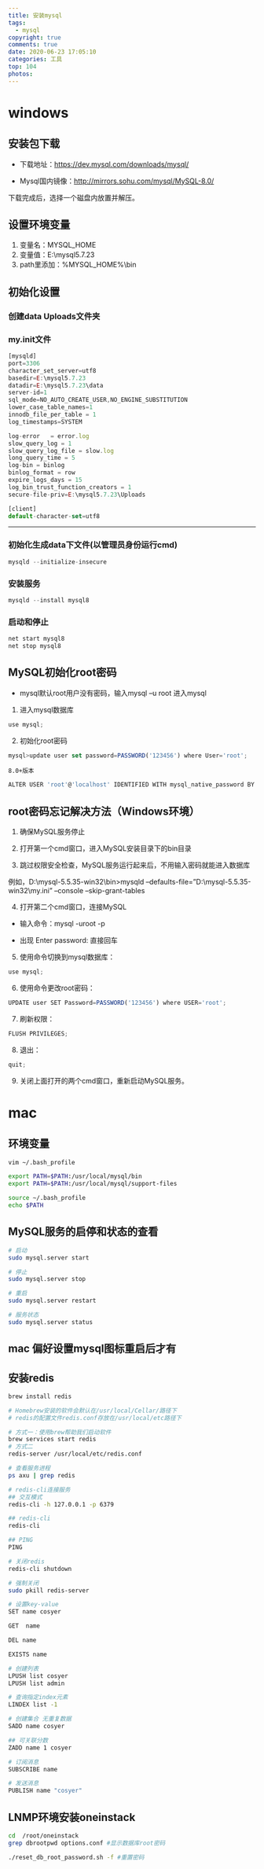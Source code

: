 ```yaml
---
title: 安装mysql
tags:
  - mysql
copyright: true
comments: true
date: 2020-06-23 17:05:10
categories: 工具
top: 104
photos:
---
```

# windows

## 安装包下载

- 下载地址：https://dev.mysql.com/downloads/mysql/

- Mysql国内镜像：http://mirrors.sohu.com/mysql/MySQL-8.0/

下载完成后，选择一个磁盘内放置并解压。

## 设置环境变量 
1. 变量名：MYSQL_HOME
2. 变量值：E:\mysql5.7.23
3. path里添加：%MYSQL_HOME%\bin

## 初始化设置
### 创建data Uploads文件夹
### my.init文件

```js
[mysqld]
port=3306
character_set_server=utf8
basedir=E:\mysql5.7.23
datadir=E:\mysql5.7.23\data
server-id=1
sql_mode=NO_AUTO_CREATE_USER,NO_ENGINE_SUBSTITUTION
lower_case_table_names=1
innodb_file_per_table = 1
log_timestamps=SYSTEM

log-error   = error.log
slow_query_log = 1
slow_query_log_file = slow.log
long_query_time = 5
log-bin = binlog
binlog_format = row
expire_logs_days = 15
log_bin_trust_function_creators = 1
secure-file-priv=E:\mysql5.7.23\Uploads

[client]   
default-character-set=utf8
```

---
<!--more-->

### 初始化生成data下文件(以管理员身份运行cmd)
```js
mysqld --initialize-insecure
```

### 安装服务
```js
mysqld --install mysql8
```

### 启动和停止
```js
net start mysql8 
net stop mysql8
```

## MySQL初始化root密码

- mysql默认root用户没有密码，输入mysql –u root 进入mysql

1. 进入mysql数据库
```js
use mysql;
```

2. 初始化root密码
```js
mysql>update user set password=PASSWORD('123456') where User='root';
```

`8.0+版本`
```js
ALTER USER 'root'@'localhost' IDENTIFIED WITH mysql_native_password BY '123456';
```

## root密码忘记解决方法（Windows环境）

1. 确保MySQL服务停止

2. 打开第一个cmd窗口，进入MySQL安装目录下的bin目录

3. 跳过权限安全检查，MySQL服务运行起来后，不用输入密码就能进入数据库

例如，D:\mysql-5.5.35-win32\bin>mysqld –defaults-file=”D:\mysql-5.5.35-win32\my.ini” –console –skip-grant-tables

4. 打开第二个cmd窗口，连接MySQL

- 输入命令：mysql -uroot -p

- 出现 Enter password: 直接回车

5. 使用命令切换到mysql数据库：
```js
use mysql;
```

6. 使用命令更改root密码：
```js
UPDATE user SET Password=PASSWORD('123456') where USER='root';
```

7. 刷新权限：
```js
FLUSH PRIVILEGES;
```
8. 退出：
```js
quit;
```

9. 关闭上面打开的两个cmd窗口，重新启动MySQL服务。

# mac

## 环境变量

```bash
vim ~/.bash_profile

export PATH=$PATH:/usr/local/mysql/bin
export PATH=$PATH:/usr/local/mysql/support-files

source ~/.bash_profile 
echo $PATH
```

## MySQL服务的启停和状态的查看
```bash
# 启动
sudo mysql.server start

# 停止
sudo mysql.server stop

# 重启
sudo mysql.server restart

# 服务状态
sudo mysql.server status
```

## mac 偏好设置mysql图标重启后才有

## 安装redis
```bash
brew install redis

# Homebrew安装的软件会默认在/usr/local/Cellar/路径下
# redis的配置文件redis.conf存放在/usr/local/etc路径下

# 方式一：使用brew帮助我们启动软件
brew services start redis
# 方式二
redis-server /usr/local/etc/redis.conf

# 查看服务进程
ps axu | grep redis

# redis-cli连接服务
## 交互模式
redis-cli -h 127.0.0.1 -p 6379

## redis-cli
redis-cli

## PING
PING

# 关闭redis
redis-cli shutdown

# 强制关闭
sudo pkill redis-server

# 设置key-value
SET name cosyer

GET  name

DEL name

EXISTS name

# 创建列表
LPUSH list cosyer
LPUSH list admin

# 查询指定index元素
LINDEX list -1

# 创建集合 无重复数据
SADD name cosyer

## 可关联分数
ZADD name 1 cosyer

# 订阅消息
SUBSCRIBE name

# 发送消息
PUBLISH name "cosyer"

```

## LNMP环境安装oneinstack
```bash
cd  /root/oneinstack
grep dbrootpwd options.conf #显示数据库root密码

./reset_db_root_password.sh -f #重置密码
```
